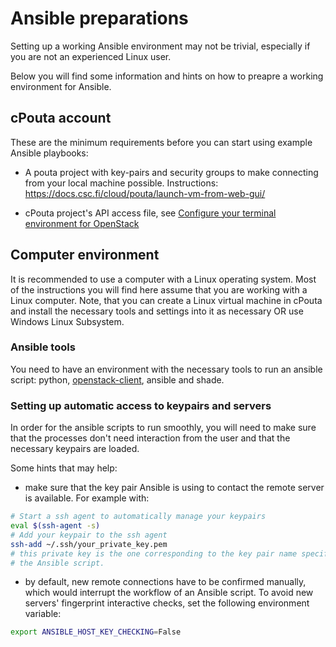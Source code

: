 # Ansible preparations
Setting up a working Ansible environment may not be trivial, especially if you are not an experienced Linux user.

Below you will find some information and hints on how to preapre a working environment for Ansible.

## cPouta account
These are the minimum requirements before you can start using example Ansible playbooks:

- A pouta project with key-pairs and security groups to make connecting from your local machine possible. Instructions: https://docs.csc.fi/cloud/pouta/launch-vm-from-web-gui/

- cPouta project's API access file, see [Configure your terminal environment for OpenStack](https://docs.csc.fi/cloud/pouta/install-client/#configure-your-terminal-environment-for-openstack)

## Computer environment

It is recommended to use a computer with a Linux operating system. Most of the instructions you will find here assume that you are working with a Linux computer. Note, that you can create a Linux virtual machine in cPouta and install the necessary tools and settings into it as necessary OR use Windows Linux Subsystem.

### Ansible tools

You need to have an environment with the necessary tools to run an ansible script: python, [openstack-client](https://docs.csc.fi/cloud/pouta/install-client), ansible and shade. 


### Setting up automatic access to keypairs and servers

In order for the ansible scripts to run smoothly, you will need to make sure that
the processes don't need interaction from the user and that the necessary keypairs
are loaded.

Some hints that may help:
- make sure that the key pair Ansible is using to contact the remote server is
available. For example with:
````bash
# Start a ssh agent to automatically manage your keypairs
eval $(ssh-agent -s)
# Add your keypair to the ssh agent
ssh-add ~/.ssh/your_private_key.pem
# this private key is the one corresponding to the key pair name specified in
# the Ansible script.
````
- by default, new remote connections have to be confirmed manually, which would interrupt the workflow of an Ansible script. To avoid new servers' fingerprint interactive checks, set the following environment variable:
````bash
export ANSIBLE_HOST_KEY_CHECKING=False
````
